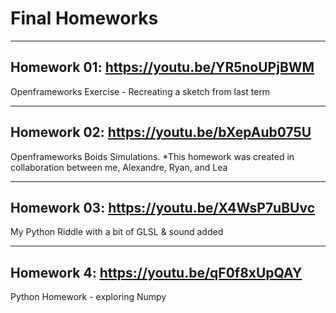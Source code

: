 # Final Homeworks

----------

## Homework 01: https://youtu.be/YR5noUPjBWM
Openframeworks Exercise - Recreating a sketch from last term

----------

## Homework 02: https://youtu.be/bXepAub075U
Openframeworks Boids Simulations. 
*This homework was created in collaboration between me, Alexandre, Ryan, and Lea

----------

## Homework 03: https://youtu.be/X4WsP7uBUvc
My Python Riddle with a bit of GLSL & sound added

----------

## Homework 4: https://youtu.be/qF0f8xUpQAY
Python Homework - exploring Numpy
